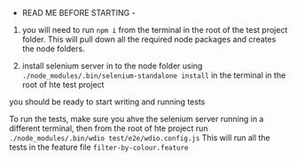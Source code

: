 * READ ME
 BEFORE STARTING -

 1. you will need to run ```npm i``` from the terminal in the root of the test project folder. This will pull down all the required node packages and creates the node folders.

 2. install selenium server in to the node folder using ```./node_modules/.bin/selenium-standalone install``` in the terminal in the root of hte test project

you should be ready to start writing and running tests

To run the tests, make sure you ahve the selenium server running in a different terminal, then from the root of hte project run ```./node_modules/.bin/wdio test/e2e/wdio.config.js```
This will run all the tests in the feature file ```filter-by-colour.feature```
